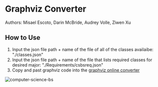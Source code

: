 # Graphviz Converter

Authors: Misael Escoto, Darin McBride, Audrey Volle, Ziwen Xu

## How to Use
1. Input the json file path + name of the file of all of the classes availaibe: "./classes.json"
2. Input the json file path + name of the file that lists required classes for desired major: "./Requirements/csbsreq.json"
3. Copy and past graphviz code into the [graphviz online converter](https://dreampuf.github.io/GraphvizOnline)


![computer-science-bs](https://github.com/audreyvolle/graphvizConverter/assets/48231908/d37e65ed-6063-46d4-ad62-32b41c3b2723)
